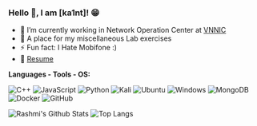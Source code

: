 ### Hello 👋, I am [ka1nt]! 😁


- 🔭 I’m currently working in Network Operation Center at [VNNIC](vnnic.vn)
- 💬 A place for my miscellaneous Lab exercises
- ⚡ Fun fact:  I Hate Mobifone :) 
- 📝 [Resume](https://github.com/Kaint2051/Kaint2051/blob/main/Resume_NguyenQuocTuan.pdf)

**Languages - Tools - OS:** 

![C++](https://img.shields.io/badge/c++-%2300599C.svg?style=for-the-badge&logo=c%2B%2B&logoColor=white) ![JavaScript](https://img.shields.io/badge/javascript-%23323330.svg?style=for-the-badge&logo=javascript&logoColor=%23F7DF1E) ![Python](https://img.shields.io/badge/python-3670A0?style=for-the-badge&logo=python&logoColor=ffdd54) 
![Kali](https://img.shields.io/badge/Kali-268BEE?style=for-the-badge&logo=kalilinux&logoColor=white) ![Ubuntu](https://img.shields.io/badge/Ubuntu-E95420?style=for-the-badge&logo=ubuntu&logoColor=white) ![Windows](https://img.shields.io/badge/Windows-0078D6?style=for-the-badge&logo=windows&logoColor=white)
![MongoDB](https://img.shields.io/badge/MongoDB-%234ea94b.svg?style=for-the-badge&logo=mongodb&logoColor=white) ![Docker](https://img.shields.io/badge/docker-%230db7ed.svg?style=for-the-badge&logo=docker&logoColor=white)
![GitHub](https://img.shields.io/badge/github-%23121011.svg?style=for-the-badge&logo=github&logoColor=white)


![Rashmi's Github Stats](https://github-readme-stats.vercel.app/api?username=Kaint2051&count_private=true&show_icons=true&include_all_commits=true)
![Top Langs](https://github-readme-stats.vercel.app/api/top-langs/?username=Kaint2051&hide=TeX&layout=compact)
